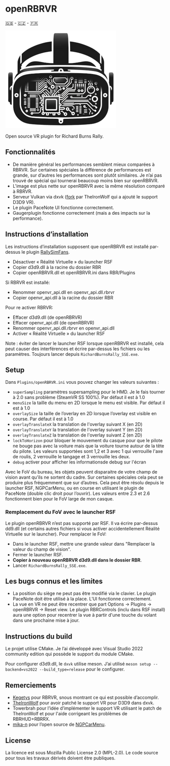 # openRBRVR

[🇬🇧](README.md) - [🇨🇿](README_CZ.md) - [🇫🇷](README_FR.md)

![openRBRVR logo](img/openRBRVR.png)

Open source VR plugin for Richard Burns Rally.

## Fonctionnalités

- De manière général les performances semblent mieux comparées à RBRVR. Sur certaines spéciales la différence de performances est grande, sur d’autres les performances sont plutôt similaires. Je n’ai pas trouvé de spécial qui tournerai beaucoup moins bien sur openRBRVR.
- L'image est plus nette sur openRBRVR avec la même résolution comparé à RBRVR.
- Serveur Vulkan via dxvk ([fork](https://github.com/TheIronWolfModding/dxvk) par TheIronWolf qui a ajouté le support D3D9 VR).
- Le plugin PaceNote UI fonctionne correctement.
- Gaugerplugin fonctionne correctement (mais a des impacts sur la performance).

## Instructions d’installation

Les instructions d’installation supposent que openRBRVR est installé par-dessus le plugin [RallySimFans](https://rallysimfans.hu).

- Désactiver « Réalité Virtuelle » du launcher RSF
- Copier d3d9.dll à la racine du dossier RBR
- Copier openRBRVR.dll et openRBRVR.ini dans RBR/Plugins

Si RBRVR est installé:

- Renommer openvr_api.dll en openvr_api.dll.rbrvr
- Copier openvr_api.dll à la racine du dossier RBR

Pour re activer RBRVR:

- Effacer d3d9.dll (de openRBRVR)
- Effacer openvr_api.dll (de openRBRVR)
- Renommer openvr_api.dll.rbrvr en openvr_api.dll
- Activer « Réalité Virtuelle » du launcher RSF

Note : éviter de lancer le launcher RSF lorsque openRBRVR est installé, cela peut causer des interférences et écrire par-dessus les fichiers ou les paramètres. Toujours lancer depuis `RichardBurnsRally_SSE.exe`.

## Setup

Dans `Plugins/openRBRVR.ini` vous pouvez changer les valeurs suivantes :

- `superSampling` paramètres supersampling pour le HMD. Je le fais tourner à 2.0 sans problème (SteamVR SS 100%). Par défaut il est à 1.0
- `menuSize` la taille du menu en 2D lorsque le menu est visible. Par défaut il est à 1.0
- `overlaySize` la taille de l’overlay en 2D lorsque l’overlay est visible en course. Par défaut il est à 1.0
- `overlayTranslateX` la translation de l'overlay suivant X (en 2D)
- `overlayTranslateY` la translation de l'overlay suivant Y (en 2D)
- `overlayTranslateZ` la translation de l'overlay suivant Z (en 2D)
- `lockToHorizon` pour bloquer le mouvement du casque pour que le pilote ne bouge pas avec la voiture mais que la voiture tourne autour de la tête du pilote. Les valeurs supportées sont 1,2 et 3 avec 1 qui verrouille l'axe de roulis, 2 verrouille le tangage et 3 verrouille les deux.
- `debug` activer pour afficher les informationsde debug sur l'écran

Avec le FoV du bureau, les objets peuvent disparaitre de votre champ de vision avant qu’ils ne sortent du cadre. Sur certaines spéciales cela peut se produire plus fréquemment que sur d’autres. Cela peut être résolu depuis le launcher RSF, NGPCarMenu, ou en course en utilisant le plugin de PaceNote (double clic droit pour l’ouvrir). Les valeurs entre 2.3 et 2.6 fonctionnent bien pour le FoV large de mon casque.

### Remplacement du FoV avec le launcher RSF

Le plugin openRBRVR n’est pas supporté par RSF. Il va écrire par-dessus dd9.dll (et certains autres fichiers si vous activer accidentellement Réalité Virtuelle sur le launcher). Pour remplacer le FoV:

- Dans le launcher RSF, mettre une grande valeur dans "Remplacer la valeur du champ de vision".
- Fermer le launcher RSF.
- **Copier à nouveau openRBRVR d3d9.dll dans le dossier RBR**.
- Lancer `RichardBurnsRally_SSE.exe`.

## Les bugs connus et les limites

- La position du siège ne peut pas être modifié via le clavier. Le plugin PaceNote doit être utilisé à la place. L’UI fonctionne correctement.
- La vue en VR ne peut être recentrer que part Options -> Plugins -> openRBRVR -> Reset view. Le plugin RBRControls (inclu dans RSF install) aura une option pour recentrer la vue à partir d'une touche du volant dans une prochaine mise à jour.

## Instructions du build

Le projet utilise CMake. Je l’ai développé avec Visual Studio 2022 community edition qui possède le support du module CMake.

Pour configurer d3d9.dll, le `dxvk` utilise meson. J’ai utilisé `meson setup
--backend=vs2022 --build_type=release` pour le configurer.

## Remerciements

- [Kegetys](https://www.kegetys.fi/) pour RBRVR, snous montrant ce qui est possible d’accomplir.
- [TheIronWolf](https://github.com/TheIronWolfModding) pour avoir patché le support VR pour D3D9 dans dxvk.
- Towerbrah pour l’idée d’implémenter le support VR utilisant le patch de TheIronWolf et pour l'aide corrigeant les problèmes de RBRHUD+RBRRX.
- [mika-n](https://github.com/mika-n) pour l’open source de [NGPCarMenu](https://github.com/mika-n/NGPCarMenu).

## License

La licence est sous Mozilla Public License 2.0 (MPL-2.0). Le code source pour tous les travaux dérivés doivent être publiques.
